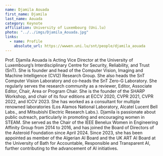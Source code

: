 ```yaml
---
name: Djamila Aouada
first_name: Djamila
last_name: Aouada
category: Keynote
affiliation: University of Luxembourg (Uni.lu)
photo: "../../imgs/Djamila_Aouada.jpg"
links:
  - name: Profile
    absolute_url: https://wwwen.uni.lu/snt/people/djamila_aouada
---
```


Prof. Djamila Aouada is Acting Vice Director at the University of Luxembourg’s Interdisciplinary Centre for Security, Reliability, and Trust (SnT). She is founder and head of the Computer Vision, Imaging and Machine Intelligence (CVI2) Research Group. She also heads the SnT Computer Vision Laboratory and co-heads the SnT Zero-G Laboratory. She regularly serves the research community as a reviewer, Editor, Associate Editor, Chair, Area or Program Chair. She is the founder of the SHARP Workshop, and chair of its four editions at ECCV 2020, CVPR 2021, CVPR 2022, and ICCV 2023. She has worked as a consultant for multiple renowned laboratories (Los Alamos National Laboratory, Alcatel Lucent Bell Labs., and Mitsubishi Electric Research Labs.). Djamila is passionate about public outreach, particularly in promoting and encouraging women in STEAM. She served as the Chair of the IEEE Benelux Women in Engineering Affinity Group from 2014 to 2016, and has joined the Board of Directors of the Asteroid Foundation since April 2024. Since 2023, she has been appointed as member of the Algerian AI Board and the UK ART AI Board at the University of Bath for Accountable, Responsible and Transparent AI, further contributing to the advancement of AI initiatives.
